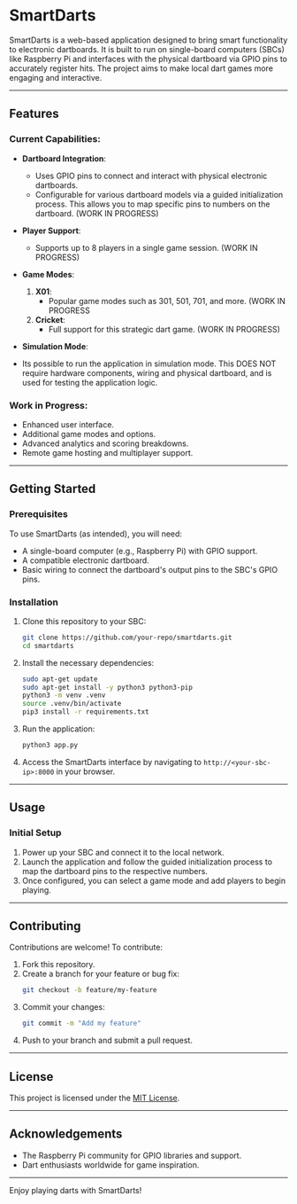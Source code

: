 # SmartDarts

SmartDarts is a web-based application designed to bring smart functionality to electronic dartboards. It is built to run on single-board computers (SBCs) like Raspberry Pi and interfaces with the physical dartboard via GPIO pins to accurately register hits. The project aims to make local dart games more engaging and interactive.

---

## Features

### Current Capabilities:
- **Dartboard Integration**:
  - Uses GPIO pins to connect and interact with physical electronic dartboards.
  - Configurable for various dartboard models via a guided initialization process. This allows you to map specific pins to numbers on the dartboard. (WORK IN PROGRESS)

- **Player Support**:
  - Supports up to 8 players in a single game session. (WORK IN PROGRESS)

- **Game Modes**:
  1. **X01**: 
     - Popular game modes such as 301, 501, 701, and more. (WORK IN PROGRESS
  2. **Cricket**:
     - Full support for this strategic dart game. (WORK IN PROGRESS)

- **Simulation Mode**:
 - Its possible to run the application in simulation mode. This DOES NOT require hardware components, wiring and physical dartboard, and is used for testing the application logic.

### Work in Progress:
- Enhanced user interface.
- Additional game modes and options.
- Advanced analytics and scoring breakdowns.
- Remote game hosting and multiplayer support.

---

## Getting Started

### Prerequisites
To use SmartDarts (as intended), you will need:
- A single-board computer (e.g., Raspberry Pi) with GPIO support.
- A compatible electronic dartboard.
- Basic wiring to connect the dartboard's output pins to the SBC's GPIO pins.

### Installation
1. Clone this repository to your SBC:
   ```bash
   git clone https://github.com/your-repo/smartdarts.git
   cd smartdarts
   ```
2. Install the necessary dependencies:
   ```bash
   sudo apt-get update
   sudo apt-get install -y python3 python3-pip
   python3 -m venv .venv
   source .venv/bin/activate
   pip3 install -r requirements.txt
   ```
3. Run the application:
   ```bash
   python3 app.py
   ```
4. Access the SmartDarts interface by navigating to `http://<your-sbc-ip>:8000` in your browser.

---

## Usage

### Initial Setup
1. Power up your SBC and connect it to the local network.
2. Launch the application and follow the guided initialization process to map the dartboard pins to the respective numbers.
3. Once configured, you can select a game mode and add players to begin playing.

---

## Contributing
Contributions are welcome! To contribute:
1. Fork this repository.
2. Create a branch for your feature or bug fix:
   ```bash
   git checkout -b feature/my-feature
   ```
3. Commit your changes:
   ```bash
   git commit -m "Add my feature"
   ```
4. Push to your branch and submit a pull request.

---

## License
This project is licensed under the [MIT License](LICENSE).

---

## Acknowledgements
- The Raspberry Pi community for GPIO libraries and support.
- Dart enthusiasts worldwide for game inspiration.

---

Enjoy playing darts with SmartDarts!
